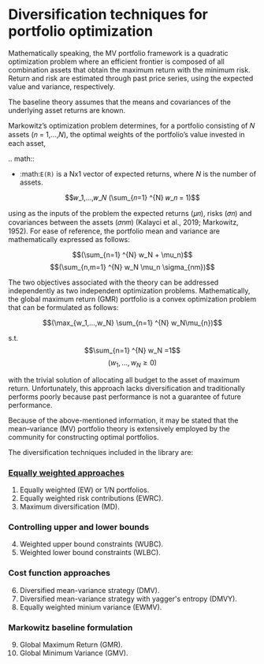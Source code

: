 # Diversification techniques for portfolio optimization

Mathematically speaking, the MV portfolio framework is a quadratic optimization problem where an efficient frontier is composed of all combination assets that obtain the maximum return with the minimum risk. Return and risk are estimated through past price series, using the expected value and variance, respectively.

The baseline theory assumes that the means and covariances of the underlying asset returns are known.


Markowitz’s optimization problem determines, for a portfolio consisting of 𝑁 assets (𝑛 = 1,…,𝑁), the optimal weights of the portfolio’s value invested in each asset,

.. math:: 
- :math:`E(R)` is a Nx1 vector of expected returns, where *N* is the number of assets.

$$𝑤_1,…,𝑤_𝑁 (\sum_{𝑛=1} ^{N} 𝑤_𝑛 = 1)$$

using as the inputs of the problem the expected returns (𝜇𝑛), risks (𝜎𝑛) and covariances between the assets (𝜎𝑛𝑚) (Kalayci et al., 2019; Markowitz, 1952). For ease of reference, the portfolio mean and variance are mathematically expressed as follows:

$$(\sum_{n=1} ^{N} w_N + \mu_n)$$
$$(\sum_{n,m=1} ^{N} w_N  \mu_n \sigma_{nm})$$


The two objectives associated with the theory can be addressed independently as two independent optimization problems. Mathematically, the global maximum return (GMR) portfolio is a convex optimization problem that can be formulated as follows:

$$(\max_{w_1,...,w_N} \sum_{n=1} ^{N} w_N\mu_{n})$$

s.t.
$$\sum_{n=1} ^{N} w_N =1$$
$$(w_1,...,w_N \geq 0)$$

with the trivial solution of allocating all budget to the asset of maximum return. Unfortunately, this approach lacks diversification and traditionally performs poorly because past performance is not a guarantee of future performance.

Because of the above-mentioned information, it may be stated that the mean–variance (MV) portfolio theory is extensively employed by the community for constructing optimal portfolios.

The diversification techniques included in the library are:

### [Equally weighted approaches](mv_formulation_ew_approaches.md)

1. Equally weighted (EW) or 1/N portfolios.
2. Equally weighted risk contributions (EWRC).
3. Maximum diversification (MD).

### Controlling upper and lower bounds
4. Weighted upper bound constraints (WUBC).
5. Weighted lower bound constraints (WLBC).

### Cost function approaches
6. Diversified mean-variance strategy (DMV).
7. Diversified mean-variance strategy with yagger's entropy (DMVY).
8. Equally weighted minium variance (EWMV).

### Markowitz baseline formulation
9. Global Maximum Return (GMR).
10. Global Minimum Variance (GMV).

